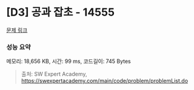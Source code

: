 # [D3] 공과 잡초 - 14555 

[문제 링크](https://swexpertacademy.com/main/code/problem/problemDetail.do?contestProbId=AYGtoa3qARcDFARC) 

### 성능 요약

메모리: 18,656 KB, 시간: 99 ms, 코드길이: 745 Bytes



> 출처: SW Expert Academy, https://swexpertacademy.com/main/code/problem/problemList.do